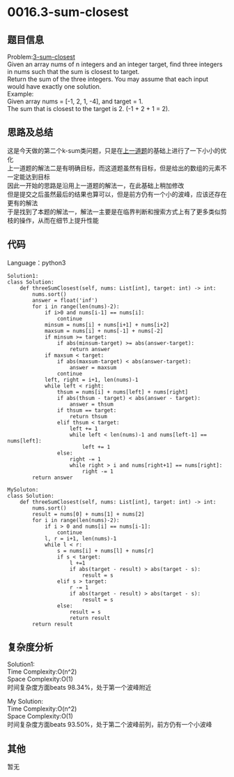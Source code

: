 # 0016.3-sum-closest

## 题目信息  
Problem:[3-sum-closest](https://leetcode.com/problems/3sum-closest/)  
Given an array nums of n integers and an integer target, find three integers in nums such that the sum is closest to target.  
Return the sum of the three integers. You may assume that each input would have exactly one solution.  
Example:  
Given array nums = [-1, 2, 1, -4], and target = 1.  
The sum that is closest to the target is 2. (-1 + 2 + 1 = 2).  

## 思路及总结
这是今天做的第二个k-sum类问题，只是在[上一道题](https://github.com/Mionger/LeetCode/blob/master/PASS1/Array/k-sum/0015-3-sum.md)的基础上进行了一下小小的优化  
上一道题的解法二是有明确目标，而这道题虽然有目标，但是给出的数组的元素不一定能达到目标  
因此一开始的思路是沿用上一道题的解法一，在此基础上稍加修改  
但是提交之后虽然最后的结果也算可以，但是前方仍有一个小的波峰，应该还存在更有的解法  
于是找到了本题的解法一，解法一主要是在临界判断和搜索方式上有了更多类似剪枝的操作，从而在细节上提升性能    


## 代码
Language：python3  
```
Solution1:
class Solution:
    def threeSumClosest(self, nums: List[int], target: int) -> int:
        nums.sort()
        answer = float('inf')
        for i in range(len(nums)-2):
            if i>0 and nums[i-1] == nums[i]:
                continue
            minsum = nums[i] + nums[i+1] + nums[i+2]
            maxsum = nums[i] + nums[-1] + nums[-2]
            if minsum >= target:
                if abs(minsum-target) >= abs(answer-target):
                    return answer
            if maxsum < target:
                if abs(maxsum-target) < abs(answer-target):
                    answer = maxsum
                continue
            left, right = i+1, len(nums)-1
            while left < right:
                thsum = nums[i] + nums[left] + nums[right]
                if abs(thsum - target) < abs(answer - target):
                    answer = thsum
                if thsum == target:
                    return thsum
                elif thsum < target:
                    left += 1
                    while left < len(nums)-1 and nums[left-1] == nums[left]:
                        left += 1
                else:
                    right -= 1
                    while right > i and nums[right+1] == nums[right]:
                        right -= 1
        return answer
```


```
MySoluton:
class Solution:
    def threeSumClosest(self, nums: List[int], target: int) -> int:
        nums.sort()
        result = nums[0] + nums[1] + nums[2]
        for i in range(len(nums)-2):
            if i > 0 and nums[i] == nums[i-1]:
                continue
            l, r = i+1, len(nums)-1
            while l < r:
                s = nums[i] + nums[l] + nums[r]
                if s < target:
                    l +=1 
                    if abs(target - result) > abs(target - s):
                        result = s
                elif s > target:
                    r -= 1
                    if abs(target - result) > abs(target - s):
                        result = s
                else:
                    result = s
                    return result
        return result
```

## 复杂度分析  
Solution1:  
Time Complexity:O(n^2)  
Space Complexity:O(1)  
时间复杂度方面beats 98.34%，处于第一个波峰附近  

My Solution:  
Time Complexity:O(n^2)  
Space Complexity:O(1)  
时间复杂度方面beats 93.50%，处于第二个波峰前列，前方仍有一个小波峰  

## 其他  
暂无
